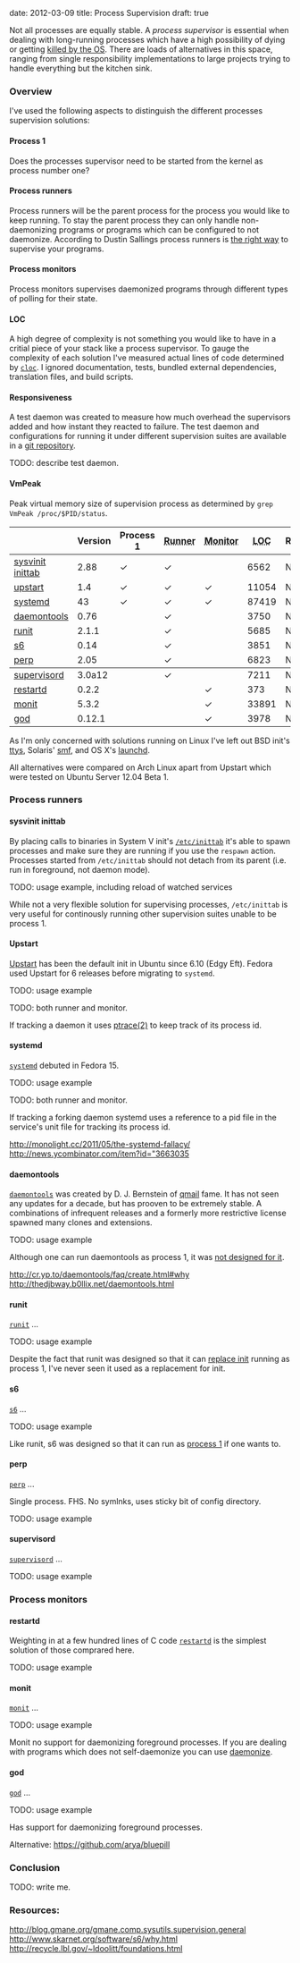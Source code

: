 date: 2012-03-09
title: Process Supervision
draft: true

Not all processes are equally stable. A *process supervisor* is essential when
dealing with long-running processes which have a high possibility of dying or
getting [killed by the OS][oom-killer]. There are loads of alternatives in
this space, ranging from single responsibility implementations to large
projects trying to handle everything but the kitchen sink.


### Overview

I've used the following aspects to distinguish the different processes
supervision solutions:

#### Process 1

Does the processes supervisor need to be started from the
kernel as process number one?

#### Process runners

Process runners will be the parent process for the process you would like
to keep running. To stay the parent process they can only handle
non-daemonizing programs or programs which can be configured to not daemonize.
According to Dustin Sallings process runners is [the right way][right-way]
to supervise your programs.

#### Process monitors

Process monitors supervises daemonized programs through different types
of polling for their state.

#### LOC

A high degree of complexity is not something you would like to have
in a critial piece of your stack like a process supervisor.
To gauge the complexity of each solution I've measured
actual lines of code determined by [`cloc`][cloc]. I ignored
documentation, tests, bundled external dependencies,
translation files, and build scripts.

#### Responsiveness

A test daemon was created to measure how much overhead the supervisors
added and how instant they reacted to failure. The test daemon and
configurations for running it under different supervision suites
are available in a [git repository][code].

TODO: describe test daemon.

#### VmPeak

Peak virtual memory size of supervision process as determined by
`grep VmPeak /proc/$PID/status`.

<table>
  <thead>
    <tr>
      <th>&nbsp;
      <th>Version
      <th>Process 1
      <th><abbr title="Process runner">Runner</abbr>
      <th><abbr title="Process monitor">Monitor</abbr>
      <th><abbr title="Lines of code">LOC</abbr>
      <th>Responsiveness
      <th><abbr title="Peak virtual memory size">VmPeak</abbr>

  <tbody>
    <tr>
      <td><a href="#sysvinit">sysvinit inittab</a>
      <td>2.88
      <td>&#10003;
      <td>&#10003;
      <td>&nbsp;
      <td>6562
      <td>N
      <td>N
    <tr>
      <td><a href="#Upstart">upstart</a>
      <td>1.4
      <td>&#10003;
      <td>&#10003;
      <td>&#10003;
      <td>11054
      <td>N
      <td>N
    <tr>
      <td><a href="#systemd">systemd</a>
      <td>43
      <td>&#10003;
      <td>&#10003;
      <td>&#10003;
      <td>87419
      <td>N
      <td>N
    <tr>
      <td><a href="#daemontools">daemontools</a>
      <td>0.76
      <td>&nbsp;
      <td>&#10003;
      <td>&nbsp;
      <td>3750
      <td>N
      <td>N
    <tr>
      <td><a href="#runit">runit</a>
      <td>2.1.1
      <td>&nbsp;
      <td>&#10003;
      <td>&nbsp;
      <td>5685
      <td>N
      <td>N
    <tr>
      <td><a href="#s6">s6</a>
      <td>0.14
      <td>&nbsp;
      <td>&#10003;
      <td>&nbsp;
      <td>3851
      <td>N
      <td>N
    <tr>
      <td><a href="#perp">perp</a>
      <td>2.05
      <td>&nbsp;
      <td>&#10003;
      <td>&nbsp;
      <td>6823
      <td>N
      <td>N

  <tbody>
    <tr>
      <td><a href="#supervisord">supervisord</a>
      <td>3.0a12
      <td>&nbsp;
      <td>&#10003;
      <td>&nbsp;
      <td>7211
      <td>N
      <td>N
    <tr>
      <td><a href="#restartd">restartd</a>
      <td>0.2.2
      <td>&nbsp;
      <td>&nbsp;
      <td>&#10003;
      <td>373
      <td>N
      <td>N
    <tr>
      <td><a href="#monit">monit</a>
      <td>5.3.2
      <td>&nbsp;
      <td>&nbsp;
      <td>&#10003;
      <td>33891
      <td>N
      <td>N
    <tr>
      <td><a href="#god">god</a>
      <td>0.12.1
      <td>&nbsp;
      <td>&nbsp;
      <td>&#10003;
      <td>3978
      <td>N
      <td>N
</table>


As I'm only concerned with solutions running on Linux I've left out
BSD init's [ttys][], Solaris' [smf][], and OS X's [launchd][].

All alternatives were compared on Arch Linux apart from Upstart which
were tested on Ubuntu Server 12.04 Beta 1.


### Process runners

<h4 id="sysvinit">sysvinit inittab</h4>

By placing calls to binaries in System V init's [`/etc/inittab`][inittab] it's
able to spawn processes and make sure they are running if you use the
`respawn` action. Processes started from `/etc/inittab` should not detach from
its parent (i.e. run in foreground, not daemon mode).

TODO: usage example, including reload of watched services

While not a very flexible solution for supervising processes,
`/etc/inittab` is very useful for continously running other supervision suites
unable to be process 1.

<h4 id="upstart">Upstart</h4>

[Upstart] has been the default init in Ubuntu since 6.10 (Edgy Eft). Fedora
used Upstart for 6 releases before migrating to `systemd`.

TODO: usage example

TODO: both runner and monitor.

If tracking a daemon it uses [ptrace(2)][ptrace] to keep track of its
process id.

<h4 id="systemd">systemd</h4>

[`systemd`][systemd] debuted in Fedora 15.

TODO: usage example

TODO: both runner and monitor.

If tracking a forking daemon systemd uses a reference to a pid file in the
service's unit file for tracking its process id.

http://monolight.cc/2011/05/the-systemd-fallacy/
http://news.ycombinator.com/item?id="3663035

<h4 id="daemontools">daemontools</h4>

[`daemontools`][daemontools] was created by D. J. Bernstein of [qmail][] fame.
It has not seen any updates for a decade, but has prooven to be extremely
stable. A combinations of infrequent releases and a formerly more restrictive
license spawned many clones and extensions.

TODO: usage example

Although one can run daemontools as process 1,
it was [not designed for it][svscan1].

http://cr.yp.to/daemontools/faq/create.html#why
http://thedjbway.b0llix.net/daemontools.html

<h4 id="runit">runit</h4>

[`runit`][runit] ...

TODO: usage example

Despite the fact that runit was designed so that it can [replace init][runit1]
running as process 1, I've never seen it used as a replacement for init.

<h4 id="s6">s6</h4>

[`s6`][s6] ...

TODO: usage example

Like runit, s6 was designed so that it can run as [process 1][s61] if one
wants to.

<h4 id="perp">perp</h4>

[`perp`][perp] ...

Single process.
FHS.
No symlnks, uses sticky bit of config directory.

TODO: usage example

<h4 id="supervisord">supervisord</h4>

[`supervisord`][supervisord] ...

TODO: usage example


### Process monitors

<h4 id="restartd">restartd</h4>

Weighting in at a few hundred lines of C code [`restartd`][restartd] is the
simplest solution of those comprared here.

TODO: usage example

<h4 id="monit">monit</h4>

[`monit`][monit] ...

TODO: usage example

Monit no support for daemonizing foreground processes. If you are
dealing with programs which does not self-daemonize you can use [daemonize][].

<h4 id="god">god</h4>

[`god`][god] ...

TODO: usage example

Has support for daemonizing foreground processes.

Alternative: https://github.com/arya/bluepill


### Conclusion

TODO: write me.


### Resources:

http://blog.gmane.org/gmane.comp.sysutils.supervision.general
http://www.skarnet.org/software/s6/why.html
http://recycle.lbl.gov/~ldoolitt/foundations.html


[oom-killer]: http://lwn.net/Articles/317814/
[right-way]: http://dustin.github.com/2010/02/28/running-processes.html
[code]: https://github.com/uggedal/supervision
[cloc]: http://cloc.sourceforge.net/
[inittab]: http://man.cx/inittab(4)
[ptrace]: http://man.cx/PTRACE(2)
[ttys]: http://www.freebsd.org/cgi/man.cgi?query=ttys
[restartd]: http://packages.debian.org/unstable/restartd
[daemontools]: http://cr.yp.to/daemontools.html
[qmail]: http://cr.yp.to/qmail.html
[svscan1]: http://code.dogmap.org/svscan-1/
[runit]: http://smarden.org/runit/
[runit1]: http://smarden.org/runit/replaceinit.html
[s6]: http://www.skarnet.org/software/s6/index.html
[s61]: http://www.skarnet.org/software/s6/s6-svscan-1.html
[perp]: http://b0llix.net/perp/
[smf]: http://opensolaris.org/os/community/smf
[launchd]: http://launchd.macosforge.org/
[Upstart]: http://upstart.ubuntu.com/
[systemd]: http://www.freedesktop.org/wiki/Software/systemd/
[monit]: http://mmonit.com/monit/
[daemonize]: http://software.clapper.org/daemonize/
[supervisord]: http://supervisord.org/
[god]: http://godrb.com/
